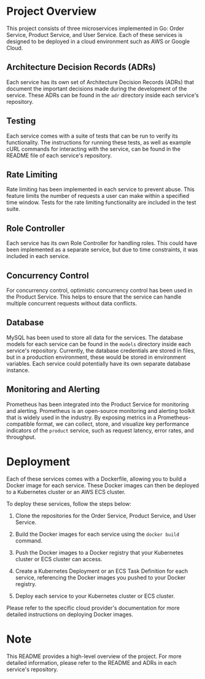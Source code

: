 # Project Overview

This project consists of three microservices implemented in Go: Order Service, Product Service, and User Service. Each of these services is designed to be deployed in a cloud environment such as AWS or Google Cloud.

## Architecture Decision Records (ADRs)

Each service has its own set of Architecture Decision Records (ADRs) that document the important decisions made during the development of the service. These ADRs can be found in the `adr` directory inside each service's repository.

## Testing

Each service comes with a suite of tests that can be run to verify its functionality. The instructions for running these tests, as well as example cURL commands for interacting with the service, can be found in the README file of each service's repository.

## Rate Limiting

Rate limiting has been implemented in each service to prevent abuse. This feature limits the number of requests a user can make within a specified time window. Tests for the rate limiting functionality are included in the test suite.

## Role Controller

Each service has its own Role Controller for handling roles. This could have been implemented as a separate service, but due to time constraints, it was included in each service.

## Concurrency Control

For concurrency control, optimistic concurrency control has been used in the Product Service. This helps to ensure that the service can handle multiple concurrent requests without data conflicts.

## Database

MySQL has been used to store all data for the services. The database models for each service can be found in the `models` directory inside each service's repository. Currently, the database credentials are stored in files, but in a production environment, these would be stored in environment variables. Each service could potentially have its own separate database instance.

## Monitoring and Alerting

Prometheus has been integrated into the Product Service for monitoring and alerting. Prometheus is an open-source monitoring and alerting toolkit that is widely used in the industry. By exposing metrics in a Prometheus-compatible format, we can collect, store, and visualize key performance indicators of the `product` service, such as request latency, error rates, and throughput.

# Deployment

Each of these services comes with a Dockerfile, allowing you to build a Docker image for each service. These Docker images can then be deployed to a Kubernetes cluster or an AWS ECS cluster.

To deploy these services, follow the steps below:

1. Clone the repositories for the Order Service, Product Service, and User Service.

2. Build the Docker images for each service using the `docker build` command.

3. Push the Docker images to a Docker registry that your Kubernetes cluster or ECS cluster can access.

4. Create a Kubernetes Deployment or an ECS Task Definition for each service, referencing the Docker images you pushed to your Docker registry.

5. Deploy each service to your Kubernetes cluster or ECS cluster.

Please refer to the specific cloud provider's documentation for more detailed instructions on deploying Docker images.

# Note

This README provides a high-level overview of the project. For more detailed information, please refer to the README and ADRs in each service's repository.